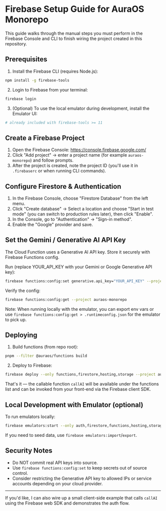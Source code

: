 # Firebase Setup Guide for AuraOS Monorepo

This guide walks through the manual steps you must perform in the Firebase Console and CLI to finish wiring the project created in this repository.

## Prerequisites

1. Install the Firebase CLI (requires Node.js):

```bash
npm install -g firebase-tools
```

2. Login to Firebase from your terminal:

```bash
firebase login
```

3. (Optional) To use the local emulator during development, install the Emulator UI:

```bash
# already included with firebase-tools >= 11
```

## Create a Firebase Project

1. Open the Firebase Console: https://console.firebase.google.com/
2. Click "Add project" → enter a project name (for example `auraos-monorepo`) and follow prompts.
3. After the project is created, note the project ID (you'll use it in `.firebaserc` or when running CLI commands).

## Configure Firestore & Authentication

1. In the Firebase Console, choose "Firestore Database" from the left menu.
2. Click "Create database" → Select a location and choose "Start in test mode" (you can switch to production rules later), then click "Enable".
3. In the Console, go to "Authentication" → "Sign-in method".
4. Enable the "Google" provider and save.

## Set the Gemini / Generative AI API Key

The Cloud Function uses a Generative AI API key. Store it securely with Firebase Functions config.

Run (replace YOUR_API_KEY with your Gemini or Google Generative API key):

```bash
firebase functions:config:set generative.api_key="YOUR_API_KEY" --project auraos-monorepo
```

Verify the config:

```bash
firebase functions:config:get --project auraos-monorepo
```

Note: When running locally with the emulator, you can export env vars or use `firebase functions:config:get > .runtimeconfig.json` for the emulator to pick up.

## Deploying

1. Build functions (from repo root):

```bash
pnpm --filter @auraos/functions build
```

2. Deploy to Firebase:

```bash
firebase deploy --only functions,firestore,hosting,storage --project auraos-monorepo
```

That's it — the callable function `callAI` will be available under the functions list and can be invoked from your front-end via the Firebase client SDK.

## Local Development with Emulator (optional)

To run emulators locally:

```bash
firebase emulators:start --only auth,firestore,functions,hosting,storage
```

If you need to seed data, use `firebase emulators:import`/`export`.

## Security Notes

- Do NOT commit real API keys into source.
- Use `firebase functions:config:set` to keep secrets out of source control.
- Consider restricting the Generative API key to allowed IPs or service accounts depending on your cloud provider.

***

If you'd like, I can also wire up a small client-side example that calls `callAI` using the Firebase web SDK and demonstrates the auth flow.
